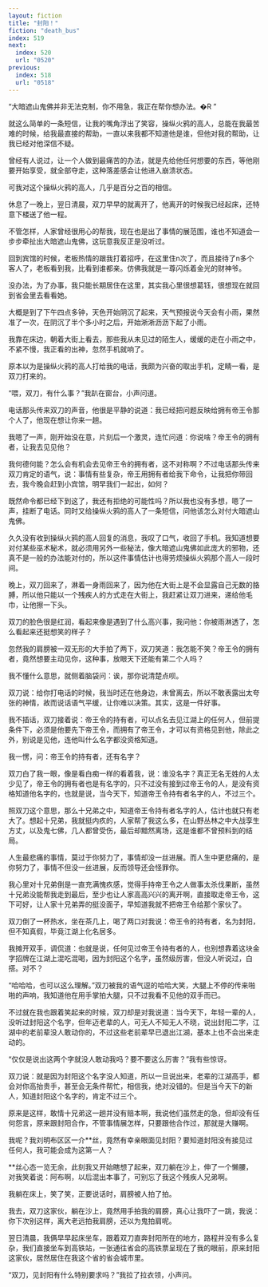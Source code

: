 ```yaml
---
layout: fiction
title: "封阳！"
fiction: "death_bus"
index: 519
next:
  index: 520
  url: "0520"
previous:
  index: 518
  url: "0518"
---
```

“大暗遮山鬼佛并非无法克制，你不用急，我正在帮你想办法。�R ”

就这么简单的一条短信，让我的嘴角浮出了笑容，操纵火鸦的高人，总能在我最苦难的时候，给我最直接的帮助，一直以来我都不知道他是谁，但他对我的帮助，让我已经对他深信不疑。

曾经有人说过，让一个人做到最痛苦的办法，就是先给他任何想要的东西，等他刚要开始享受，就全部夺走，这种落差感会让他进入崩溃状态。

可我对这个操纵火鸦的高人，几乎是百分之百的相信。

休息了一晚上，翌日清晨，双刀早早的就离开了，他离开的时候我已经起床，还特意下楼送了他一程。

不管怎样，人家曾经很用心的帮我，现在也是出了事情的展范围，谁也不知道会一步步牵扯出大暗遮山鬼佛，这玩意我反正是没听过。

回到宾馆的时候，老板热情的跟我打着招呼，在这里住n次了，而且接待了n多个客人了，老板看到我，比看到谁都亲。仿佛我就是一尊闪烁着金光的财神爷。

没办法，为了办事，我只能长期居住在这里，其实我心里很想葛钰，很想现在就回到省会里去看看她。

大概是到了下午四点多钟，天色开始阴沉了起来，天气预报说今天会有小雨，果然准了一次，在阴沉了半个多小时之后，开始淅淅沥沥下起了小雨。

我靠在床边，朝着大街上看去，那些我从未见过的陌生人，缓缓的走在小雨之中，不紧不慢，我正看的出神，忽然手机就响了。

原本以为是操纵火鸦的高人打给我的电话，我颇为兴奋的取出手机，定睛一看，是双刀打来的。

“喂，双刀，有什么事？”我趴在窗台，小声问道。

电话那头传来双刀的声音，他很是平静的说道：我已经把问题反映给拥有帝王令那个人了，他现在想让你来一趟。

我嗯了一声，刚开始没在意，片刻后一个激灵，连忙问道：你说啥？帝王令的拥有者，让我去见见他？

我何德何能？怎么会有机会去见帝王令的拥有者，这不对称啊？不过电话那头传来双刀肯定的语气，说：事情有些复杂，帝王用拥有者给我下命令，让我把你带回去，我今晚会赶到小宾馆，明早我们一起出，如何？

既然命令都已经下到这了，我还有拒绝的可能性吗？所以我也没有多想，嗯了一声，挂断了电话。同时又给操纵火鸦的高人了一条短信，问他该怎么对付大暗遮山鬼佛。

久久没有收到操纵火鸦的高人回复的消息，我叹了口气，收回了手机。我知道想要对付某些巫术秘术，就必须用另外一些秘法，像大暗遮山鬼佛如此庞大的邪物，还真不是一般的办法能对付的，所以这件事情估计也得劳烦操纵火鸦那个高人一段时间。

晚上，双刀回来了，淋着一身雨回来了，因为他在大街上是不会显露自己无数的胳膊，所以他只能以一个残疾人的方式走在大街上，我赶紧让双刀进来，递给他毛巾，让他擦一下头。

双刀的脸色很是红润，看起来像是遇到了什么高兴事，我问他：你被雨淋透了，怎么看起来还挺想笑的样子？

忽然我的肩膀被一双无形的大手拍了两下，双刀笑道：我怎能不笑？帝王令的拥有者，竟然想要主动见你，这种事，放眼天下还能有第二个人吗？

我不懂什么意思，就侧着脑袋问：诶，那你说清楚点呗。

双刀说：给你打电话的时候，我当时还在他身边，未曾离去，所以不敢表露出太夸张的神情，故而说话语气平缓，让你难以决策。其实，这是一件好事。

我不插话，双刀接着说：帝王令的持有者，可以点名去见江湖上的任何人，但前提条件下，必须是他要先下帝王令，而拥有了帝王令，才可以有资格见到他，除此之外，别说是见他，连他叫什么名字都没资格知道。

我一愣，问：帝王令的持有者，还有名字？

双刀白了我一眼，像是看白痴一样的看着我，说：谁没名字？真正无名无姓的人太少见了，帝王令的拥有者也是有名字的，只不过没有接到过帝王令的人，是没有资格知道他名字的，也就是说，当今天下，知道帝王令持有者名字的人，不过三个。

照双刀这个意思，那么十兄弟之中，知道帝王令持有者名字的人，估计也就只有老大了。想起十兄弟，我就挺内疚的，人家帮了我这么多，在山野丛林之中大战孪生方丈，以及鬼七佛，几人都曾受伤，最后却黯然离场，这是谁都不曾预料到的结局。

人生最悲痛的事情，莫过于你努力了，事情却没一丝进展。而人生中更悲痛的，是你努力了，事情不但没一丝进展，反而领导还会怪罪你。

我心里对十兄弟倒是一直充满愧疚感，觉得手持帝王令之人做事太杀伐果断，虽然十兄弟没能帮我走到最后，至少也让人家高高兴兴的离开啊，直接取走帝王令，这下可好，让人家十兄弟弄的挺没面子，早知道我就不把帝王令给那个家伙了。

双刀倒了一杯热水，坐在茶几上，喝了两口对我说：帝王令的持有者，名为封阳，但不知真假，毕竟江湖上化名居多。

我摊开双手，调侃道：也就是说，任何见过帝王令持有者的人，也别想靠着这块金字招牌在江湖上混吃混喝，因为封阳这个名字，虽然级厉害，但没人听说过，白搭。对不？

“哈哈哈，也可以这么理解。”双刀被我的语气逗的哈哈大笑，大腿上不停的传来啪啪的声响，我知道他在用手掌拍大腿，只不过我看不见他的双手而已。

不过就在我也跟着笑起来的时候，双刀却是对我说道：当今天下，年轻一辈的人，没听过封阳这个名字，但年迈老辈的人，可无人不知无人不晓，说出封阳二字，江湖中的老前辈没人敢动你的，不过这些老前辈早已退出江湖，基本上也不会出来走动的。

“仅仅是说出这两个字就没人敢动我吗？要不要这么厉害？”我有些惊讶。

双刀说：就是因为封阳这个名字没人知道，所以一旦说出来，老辈的江湖高手，都会对你高抬贵手，甚至会无条件帮忙，相信我，绝对没错的。但是当今天下的新人，知道封阳这个名字的，肯定不过三个。

原来是这样，敢情十兄弟这一趟并没有赔本啊，我说他们虽然走的急，但却没有任何怨言，原来跟封阳合作，不管事情展怎样，只要跟他合作过，那就是大赚啊。

我呢？我刘明布区区一介**丝，竟然有幸亲眼面见封阳？要知道封阳没有接见过任何人，我可能会成为这第一人？

**丝心态一览无余，此刻我又开始瞎想了起来，双刀躺在沙上，伸了一个懒腰，对我笑着说：阿布啊，以后混出本事了，可别忘了我这个残疾人兄弟啊。

我躺在床上，笑了笑，正要说话时，肩膀被人拍了拍。

我去，双刀这家伙，躺在沙上，竟然用手拍我的肩膀，真心让我吓了一跳，我说：你下次别这样，离大老远拍我肩膀，还以为鬼拍肩呢。

翌日清晨，我俩早早起床坐车，跟着双刀直奔封阳所在的地方，路程并没有多么复杂，我们直接坐车到高铁站，一张通往省会的高铁票呈现在了我的眼前，原来封阳这家伙，居然居住在我这个省的省会城市里。

“双刀，见封阳有什么特别要求吗？”我拉了拉衣领，小声问。